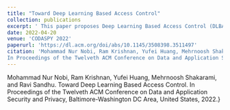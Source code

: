 ```yaml
---
title: "Toward Deep Learning Based Access Control"
collection: publications
excerpt: ' This paper proposes Deep Learning Based Access Control (DLBAC) by leveraging significant advances in deep learning technology as a potential solution to this problem.'
date: 2022-04-20
venue: 'CODASPY 2022'
paperurl: 'https://dl.acm.org/doi/abs/10.1145/3508398.3511497'
citation: 'Mohammad Nur Nobi, Ram Krishnan, Yufei Huang, Mehrnoosh Shakarami, and Ravi Sandhu. Toward Deep Learning Based Access Control. 
In Proceedings of the Twelveth ACM Conference on Data and Application Security and Privacy, Baltimore-Washington DC Area, United States, 2022.'
---
```


Mohammad Nur Nobi, Ram Krishnan, Yufei Huang, Mehrnoosh Shakarami, and Ravi Sandhu. Toward Deep Learning Based Access Control. 
In Proceedings of the Twelveth ACM Conference on Data and Application Security and Privacy, Baltimore-Washington DC Area, United States, 2022.}
